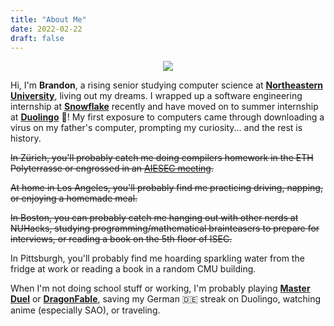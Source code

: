 ```yaml
---
title: "About Me"
date: 2022-02-22
draft: false
---
```


<p align="center">
  <img style="max-width: 90%; border-radius: 3%;" src="/images/personal.png" />
</p>

Hi, I'm **Brandon**, a rising senior studying computer science at **[Northeastern University](https://www.northeastern.edu/)**, living out my dreams. I wrapped up a software engineering internship at **[Snowflake](https://www.snowflake.com/)** recently and have moved on to summer internship at **[Duolingo](https://www.duolingo.com/)** 🦉! My first exposure to computers came through downloading a virus on my father's computer, prompting my curiosity... and the rest is history.

~~In Zürich, you'll probably catch me doing compilers homework in the ETH Polyterrasse or engrossed in an [AIESEC meeting](https://aiesec.org/).~~

~~At home in Los Angeles, you'll probably find me practicing driving, napping, or enjoying a homemade meal.~~

~~In Boston, you can probably catch me hanging out with other nerds at NUHacks, studying programming/mathematical brainteasers to prepare for interviews, or reading a book on the 5th floor of ISEC.~~

In Pittsburgh, you'll probably find me hoarding sparkling water from the fridge at work or reading a book in a random CMU building.

When I'm not doing school stuff or working, I'm probably playing [**Master Duel**](https://www.konami.com/yugioh/masterduel/us/en/) or [**DragonFable**](https://dragonfable.com), saving my German 🇩🇪 streak on Duolingo, watching anime (especially SAO), or traveling.